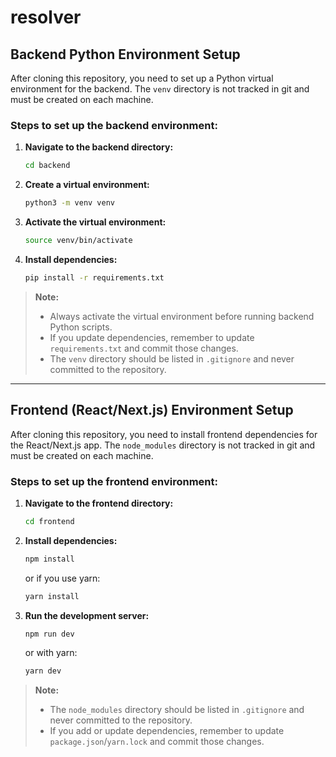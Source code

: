# resolver

## Backend Python Environment Setup

After cloning this repository, you need to set up a Python virtual environment for the backend. The `venv` directory is not tracked in git and must be created on each machine.

### Steps to set up the backend environment:

1. **Navigate to the backend directory:**
   ```bash
   cd backend
   ```
2. **Create a virtual environment:**
   ```bash
   python3 -m venv venv
   ```
3. **Activate the virtual environment:**
   ```bash
   source venv/bin/activate
   ```
4. **Install dependencies:**
   ```bash
   pip install -r requirements.txt
   ```

> **Note:**
> - Always activate the virtual environment before running backend Python scripts.
> - If you update dependencies, remember to update `requirements.txt` and commit those changes.
> - The `venv` directory should be listed in `.gitignore` and never committed to the repository.

---

## Frontend (React/Next.js) Environment Setup

After cloning this repository, you need to install frontend dependencies for the React/Next.js app. The `node_modules` directory is not tracked in git and must be created on each machine.

### Steps to set up the frontend environment:

1. **Navigate to the frontend directory:**
   ```bash
   cd frontend
   ```
2. **Install dependencies:**
   ```bash
   npm install
   ```
   or if you use yarn:
   ```bash
   yarn install
   ```
3. **Run the development server:**
   ```bash
   npm run dev
   ```
   or with yarn:
   ```bash
   yarn dev
   ```

> **Note:**
> - The `node_modules` directory should be listed in `.gitignore` and never committed to the repository.
> - If you add or update dependencies, remember to update `package.json`/`yarn.lock` and commit those changes.

